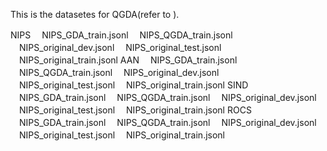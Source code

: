 This is the datasetes for QGDA(refer to ).

NIPS
　NIPS_GDA_train.jsonl
　NIPS_QGDA_train.jsonl
　NIPS_original_dev.jsonl
　NIPS_original_test.jsonl
　NIPS_original_train.jsonl
AAN
　NIPS_GDA_train.jsonl
　NIPS_QGDA_train.jsonl
　NIPS_original_dev.jsonl
　NIPS_original_test.jsonl
　NIPS_original_train.jsonl
SIND
　NIPS_GDA_train.jsonl
　NIPS_QGDA_train.jsonl
　NIPS_original_dev.jsonl
　NIPS_original_test.jsonl
　NIPS_original_train.jsonl
ROCS
　NIPS_GDA_train.jsonl
　NIPS_QGDA_train.jsonl
　NIPS_original_dev.jsonl
　NIPS_original_test.jsonl
　NIPS_original_train.jsonl
